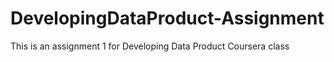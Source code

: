DevelopingDataProduct-Assignment
================================

This is an assignment 1 for Developing Data Product Coursera class
